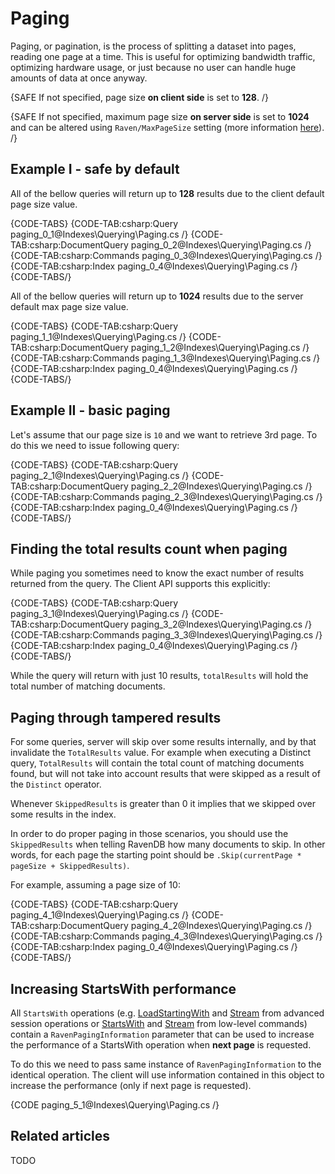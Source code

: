 ﻿# Paging

Paging, or pagination, is the process of splitting a dataset into pages, reading one page at a time. This is useful for optimizing bandwidth traffic, optimizing hardware usage, or just because no user can handle huge amounts of data at once anyway.

{SAFE If not specified, page size **on client side** is set to **128**. /}

{SAFE If not specified, maximum page size **on server side** is set to **1024** and can be altered using `Raven/MaxPageSize` setting (more information [here]()). /}

## Example I - safe by default

All of the bellow queries will return up to **128** results due to the client default page size value.

{CODE-TABS}
{CODE-TAB:csharp:Query paging_0_1@Indexes\Querying\Paging.cs /}
{CODE-TAB:csharp:DocumentQuery paging_0_2@Indexes\Querying\Paging.cs /}
{CODE-TAB:csharp:Commands paging_0_3@Indexes\Querying\Paging.cs /}
{CODE-TAB:csharp:Index paging_0_4@Indexes\Querying\Paging.cs /}
{CODE-TABS/}

All of the bellow queries will return up to **1024** results due to the server default max page size value.

{CODE-TABS}
{CODE-TAB:csharp:Query paging_1_1@Indexes\Querying\Paging.cs /}
{CODE-TAB:csharp:DocumentQuery paging_1_2@Indexes\Querying\Paging.cs /}
{CODE-TAB:csharp:Commands paging_1_3@Indexes\Querying\Paging.cs /}
{CODE-TAB:csharp:Index paging_0_4@Indexes\Querying\Paging.cs /}
{CODE-TABS/}

## Example II - basic paging

Let's assume that our page size is `10` and we want to retrieve 3rd page. To do this we need to issue following query:

{CODE-TABS}
{CODE-TAB:csharp:Query paging_2_1@Indexes\Querying\Paging.cs /}
{CODE-TAB:csharp:DocumentQuery paging_2_2@Indexes\Querying\Paging.cs /}
{CODE-TAB:csharp:Commands paging_2_3@Indexes\Querying\Paging.cs /}
{CODE-TAB:csharp:Index paging_0_4@Indexes\Querying\Paging.cs /}
{CODE-TABS/}

## Finding the total results count when paging

While paging you sometimes need to know the exact number of results returned from the query. The Client API supports this explicitly:

{CODE-TABS}
{CODE-TAB:csharp:Query paging_3_1@Indexes\Querying\Paging.cs /}
{CODE-TAB:csharp:DocumentQuery paging_3_2@Indexes\Querying\Paging.cs /}
{CODE-TAB:csharp:Commands paging_3_3@Indexes\Querying\Paging.cs /}
{CODE-TAB:csharp:Index paging_0_4@Indexes\Querying\Paging.cs /}
{CODE-TABS/}

While the query will return with just 10 results, `totalResults` will hold the total number of matching documents.

## Paging through tampered results

For some queries, server will skip over some results internally, and by that invalidate the `TotalResults` value. For example when executing a Distinct query, `TotalResults` will contain the total count of matching documents found, but will not take into account results that were skipped as a result of the `Distinct` operator.

Whenever `SkippedResults` is greater than 0 it implies that we skipped over some results in the index.
    
In order to do proper paging in those scenarios, you should use the `SkippedResults` when telling RavenDB how many documents to skip. In other words, for each page the starting point should be `.Skip(currentPage * pageSize + SkippedResults)`.

For example, assuming a page size of 10:

{CODE-TABS}
{CODE-TAB:csharp:Query paging_4_1@Indexes\Querying\Paging.cs /}
{CODE-TAB:csharp:DocumentQuery paging_4_2@Indexes\Querying\Paging.cs /}
{CODE-TAB:csharp:Commands paging_4_3@Indexes\Querying\Paging.cs /}
{CODE-TAB:csharp:Index paging_0_4@Indexes\Querying\Paging.cs /}
{CODE-TABS/}

## Increasing StartsWith performance

All `StartsWith` operations (e.g. [LoadStartingWith]() and [Stream]() from advanced session operations or [StartsWith]() and [Stream]() from low-level commands) contain a `RavenPagingInformation` parameter that can be used to increase the performance of a StartsWith operation when **next page** is requested.

To do this we need to pass same instance of `RavenPagingInformation` to the identical operation. The client will use information contained in this object to increase the performance (only if next page is requested).

{CODE paging_5_1@Indexes\Querying\Paging.cs /}

## Related articles

TODO